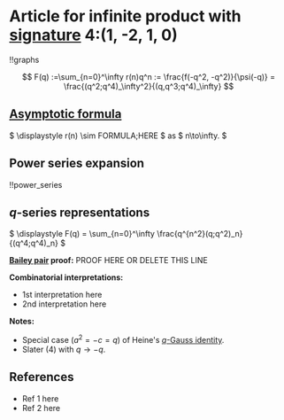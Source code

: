 # Article for infinite product with [signature](../product_signature.html) 4:(1, -2, 1, 0)

!!graphs

$$ F(q) :=\sum_{n=0}^\infty r(n)q^n := \frac{f(-q^2, -q^2)}{\psi(-q)} = \frac{(q^2;q^4)_\infty^2}{(q,q^3;q^4)_\infty} $$


## [Asymptotic formula](../asymptotics.html)

$ \displaystyle r(n) \sim FORMULA\;HERE $ as $ n\to\infty. $

## Power series expansion

!!power_series

## $q$-series representations

$ \displaystyle F(q) = \sum_{n=0}^\infty \frac{q^{n^2}(q;q^2)_n}{(q^4;q^4)_n} $

**[Bailey pair](../Bailey_pairs.html) proof:** PROOF HERE OR DELETE THIS LINE

**Combinatorial interpretations:**
- 1st interpretation here
- 2nd interpretation here
    
**Notes:**
- Special case $(a^2 = -c = q)$ of Heine's [$q$-Gauss identity](../fundamental_q-hypergeometric_sums.html#q-Gauss).
- Slater (4) with $q\to -q$.


    
## References
- Ref 1 here
- Ref 2 here
